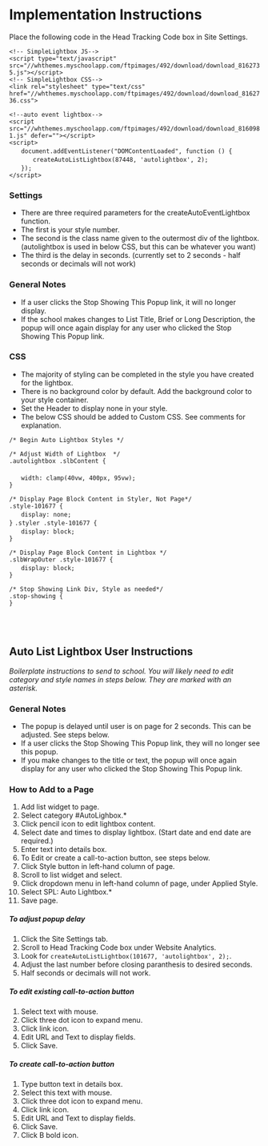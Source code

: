 # Implementation Instructions
Place the following code in the Head Tracking Code box in Site Settings.

`<!-- SimpleLightbox JS-->`<br>
`<script type="text/javascript" src="//whthemes.myschoolapp.com/ftpimages/492/download/download_8162735.js"></script>`<br>
`<!-- SimpleLightbox CSS-->`<br>
`<link rel="stylesheet" type="text/css" href="//whthemes.myschoolapp.com/ftpimages/492/download/download_8162736.css">`<br>

`<!--auto event lightbox-->`<br>
`<script src="//whthemes.myschoolapp.com/ftpimages/492/download/download_8160981.js" defer=""></script>`<br>
`<script>`<br>
    &nbsp;&nbsp;&nbsp;&nbsp;&nbsp;&nbsp;`document.addEventListener("DOMContentLoaded", function () {`<br>
        &nbsp;&nbsp;&nbsp;&nbsp;&nbsp;&nbsp;&nbsp;&nbsp;&nbsp;&nbsp;&nbsp;&nbsp;`createAutoListLightbox(87448, 'autolightbox', 2);`<br>
    &nbsp;&nbsp;&nbsp;&nbsp;&nbsp;&nbsp;`});`<br>
`</script>`

### Settings
- There are three required parameters for the createAutoEventLightbox function.
- The first is your style number.
- The second is the class name given to the outermost div of the lightbox. (autolightbox is used in below CSS, but this can be whatever you want)
- The third is the delay in seconds. (currently set to 2 seconds - half seconds or decimals will not work)

### General Notes
- If a user clicks the Stop Showing This Popup link, it will no longer display.
- If the school makes changes to List Title, Brief or Long Description, the popup will once again display for any user who clicked the Stop Showing This Popup link.

### CSS
- The majority of styling can be completed in the style you have created for the lightbox.
- There is no background color by default. Add the background color to your style container.
- Set the Header to display none in your style.
- The below CSS should be added to Custom CSS. See comments for explanation. 

`/* Begin Auto Lightbox Styles */` 


`/* Adjust Width of Lightbox  */`<br>
`.autolightbox .slbContent {`<br>  
&nbsp;&nbsp;&nbsp;&nbsp;&nbsp;&nbsp;`width: clamp(40vw, 400px, 95vw);`<br>
`}`

`/* Display Page Block Content in Styler, Not Page*/`<br>
`.style-101677 {`<br>
&nbsp;&nbsp;&nbsp;&nbsp;&nbsp;&nbsp;`display: none;`<br>
`}`
`.styler .style-101677 {`<br>
&nbsp;&nbsp;&nbsp;&nbsp;&nbsp;&nbsp;`display: block;`<br>
`}`

`/* Display Page Block Content in Lightbox */`<br>
`.slbWrapOuter .style-101677 {`<br>
&nbsp;&nbsp;&nbsp;&nbsp;&nbsp;&nbsp;`display: block;`<br>
`}`

`/* Stop Showing Link Div, Style as needed*/`<br>
`.stop-showing {`<br>
`}`

<br><br>

## Auto List Lightbox User Instructions
*Boilerplate instructions to send to school. You will likely need to edit category and style names in steps below. They are marked with an asterisk.*

### General Notes
- The popup is delayed until user is on page for 2 seconds. This can be adjusted. See steps below.
- If a user clicks the Stop Showing This Popup link, they will no longer see this popup.
- If you make changes to the title or text, the popup will once again display for any user who clicked the Stop Showing This Popup link.
 

### How to Add to a Page
 
1. Add list widget to page.
2. Select category #AutoLighbox.*
3. Click pencil icon to edit lightbox content.
4. Select date and times to display lightbox. (Start date and end date are required.)
5. Enter text into details box.
6. To Edit or create a call-to-action button, see steps below.
7. Click Style button in left-hand column of page.
8. Scroll to list widget and select.
9. Click dropdown menu in left-hand column of page, under Applied Style.
10. Select SPL: Auto Lightbox.*
11. Save page.
 
##### To adjust popup delay
1. Click the Site Settings tab.
2. Scroll to Head Tracking Code box under Website Analytics. 
3. Look for `createAutoListLightbox(101677, 'autolightbox', 2);`.
4. Adjust the last number before closing paranthesis to desired seconds.
5. Half seconds or decimals will not work.

##### To edit existing call-to-action button
1. Select text with mouse.
2. Click three dot icon to expand menu.
3. Click link icon.
4. Edit URL and Text to display fields.
5. Click Save.
 
##### To create call-to-action button
1. Type button text in details box.
2. Select this text with mouse.
3. Click three dot icon to expand menu.
4. Click link icon.
5. Edit URL and Text to display fields.
6. Click Save.
7. Click B bold icon.
 
